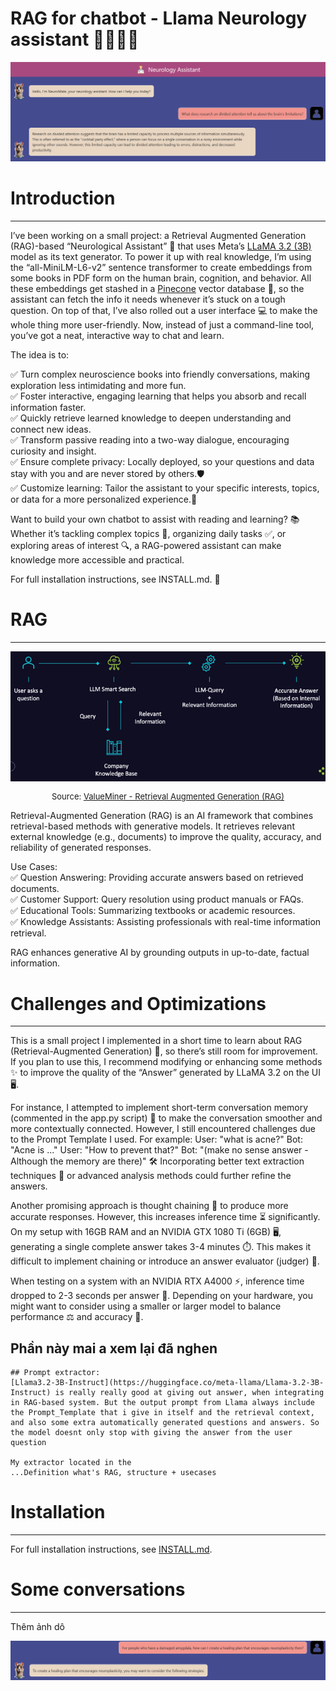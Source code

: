 # RAG for chatbot - Llama Neurology assistant 🧠💬➕🏥

<div align="center">
    <img src="./static/images/top.PNG" alt="RAG Architecture" />
</div>

# Introduction
---

I’ve been working on a small project: a Retrieval Augmented Generation (RAG)-based “Neurological Assistant” 🧠 that uses Meta’s [LLaMA 3.2 (3B)](https://ai.meta.com/blog/llama-3-2-connect-2024-vision-edge-mobile-devices/) model as its text generator. To power it up with real knowledge, I’m using the “all-MiniLM-L6-v2” sentence transformer to create embeddings from some books in PDF form on the human brain, cognition, and behavior. All these embeddings get stashed in a [Pinecone](https://www.pinecone.io/) vector database 🌲, so the assistant can fetch the info it needs whenever it’s stuck on a tough question. On top of that, I’ve also rolled out a user interface 💻 to make the whole thing more user-friendly. Now, instead of just a command-line tool, you’ve got a neat, interactive way to chat and learn.

The idea is to:  

✅ Turn complex neuroscience books into friendly conversations, making exploration less intimidating and more fun.  
✅ Foster interactive, engaging learning that helps you absorb and recall information faster.  
✅ Quickly retrieve learned knowledge to deepen understanding and connect new ideas.  
✅ Transform passive reading into a two-way dialogue, encouraging curiosity and insight.  
✅ Ensure complete privacy: Locally deployed, so your questions and data stay with you and are never stored by others.🛡️  
✅ Customize learning: Tailor the assistant to your specific interests, topics, or data for a more personalized experience.🎯  

Want to build your own chatbot to assist with reading and learning? 📚
Whether it’s tackling complex topics 🧠, organizing daily tasks ✅, or exploring areas of interest 🔍, a RAG-powered assistant can make knowledge more accessible and practical.

For full installation instructions, see INSTALL.md. 🚀

# RAG
---

<div align="center">
    <img src="./static/images/RAG.PNG" alt="RAG Architecture" title="RAG Architecture Diagram" />
    <p style="font-size: small;">Source: <a href="https://valueminer.eu/de/retrieval-augmented-generation-rag" target="_blank">ValueMiner - Retrieval Augmented Generation (RAG)</a></p>
</div>

Retrieval-Augmented Generation (RAG) is an AI framework that combines retrieval-based methods with generative models. It retrieves relevant external knowledge (e.g., documents) to improve the quality, accuracy, and reliability of generated responses.

Use Cases:  
    ✅ Question Answering: Providing accurate answers based on retrieved documents.  
    ✅ Customer Support: Query resolution using product manuals or FAQs.  
    ✅ Educational Tools: Summarizing textbooks or academic resources.  
    ✅ Knowledge Assistants: Assisting professionals with real-time information retrieval.  

RAG enhances generative AI by grounding outputs in up-to-date, factual information.

# Challenges and Optimizations
---

This is a small project I implemented in a short time to learn about RAG (Retrieval-Augmented Generation) 🧠, so there’s still room for improvement. If you plan to use this, I recommend modifying or enhancing some methods ✨ to improve the quality of the “Answer” generated by LLaMA 3.2 on the UI 🖥️.

For instance, I attempted to implement short-term conversation memory (commented in the app.py script) 💬 to make the conversation smoother and more contextually connected. However, I still encountered challenges due to the Prompt Template I used.
For example: 
    User: "what is acne?"
    Bot: "Acne is ..."
    User: "How to prevent that?"
    Bot: "(make no sense answer - Although the memory are there)"
🛠️ Incorporating better text extraction techniques 📄 or advanced analysis methods could further refine the answers.

Another promising approach is thought chaining 🔗 to produce more accurate responses. However, this increases inference time ⏳ significantly. On my setup with 16GB RAM and an NVIDIA GTX 1080 Ti (6GB) 🖥️, generating a single complete answer takes 3-4 minutes ⏱️. This makes it difficult to implement chaining or introduce an answer evaluator (judger) 🧐.

When testing on a system with an NVIDIA RTX A4000 ⚡, inference time dropped to 2-3 seconds per answer 🚀. Depending on your hardware, you might want to consider using a smaller or larger model to balance performance ⚖️ and accuracy 🎯.

## Phần này mai a xem lại đã nghen 
    ## Prompt extractor:
    [Llama3.2-3B-Instruct](https://huggingface.co/meta-llama/Llama-3.2-3B-Instruct) is really really good at giving out answer, when integrating in RAG-based system. But the output prompt from Llama always include the Prompt_Template that i give in itself and the retrieval context, and also some extra automatically generated questions and answers. So the model doesnt only stop with giving the answer from the user question

    My extractor located in the 
    ...Definition what's RAG, structure + usecases


# Installation
---

For full installation instructions, see [INSTALL.md](INSTALL.md).


# Some conversations
---

Thêm ảnh dô

<div align="center">
    <img src="./static/images/4.PNG" alt="RAG Architecture" />
</div>
